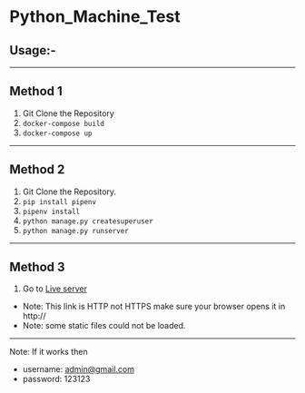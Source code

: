 # Python_Machine_Test

Usage:-
------
<hr>
<h2>Method 1</h2>

1. Git Clone the Repository
2. ```docker-compose build```
3. ```docker-compose up```

<hr>
<h2>Method 2</h2>

1. Git Clone the Repository.
2. ```pip install pipenv```
3. ```pipenv install```
4. ```python manage.py createsuperuser```
5. ```python manage.py runserver```

<hr>
<h2>Method 3</h2>

1. Go to [Live server](http://16.171.19.204:8000)
- Note: This link is HTTP not HTTPS make sure your browser opens it in http://
- Note: some static files could not be loaded. 
<hr>

Note:
    If it works then
- username: admin@gmail.com
- password: 123123
